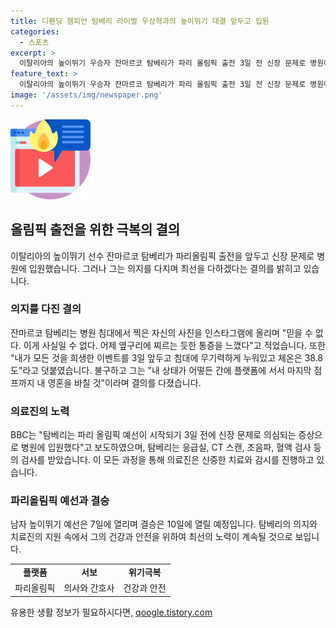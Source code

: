 ```yaml
---
title: 디펜딩 챔피언 탐베리 라이벌 우상혁과의 높이뛰기 대결 앞두고 입원
categories:
  - 스포츠
excerpt: >
  이탈리아의 높이뛰기 우승자 잔마르코 탐베리가 파리 올림픽 출전 3일 전 신장 문제로 병원에 입원하며 의지를 토로했다. 3년 전 우승한 선수로, 현재 체온이 38.8도까지 올라가는 상황에 직면했다. 모든 것을 희생한 이벤트에서 마지막 점프까지 영혼을 바칠 것이라며 결단을 밝혔다. 7일 예선, 10일 결승 예정.
feature_text: >
  이탈리아의 높이뛰기 우승자 잔마르코 탐베리가 파리 올림픽 출전 3일 전 신장 문제로 병원에 입원하며 의지를 토로했다. 3년 전 우승한 선수로, 현재 체온이 38.8도까지 올라가는 상황에 직면했다. 모든 것을 희생한 이벤트에서 마지막 점프까지 영혼을 바칠 것이라며 결단을 밝혔다. 7일 예선, 10일 결승 예정.
image: '/assets/img/newspaper.png'
---
```


<p><img src="/assets/img/news.png" alt="rentncar 속보" /></p>

<h2 data-ke-size="size26">올림픽 출전을 위한 극복의 결의</h2>

<p data-ke-size="size16">이탈리아의 높이뛰기 선수 잔마르코 탐베리가 파리올림픽 출전을 앞두고 신장 문제로 병원에 입원했습니다. 그러나 그는 의지를 다지며 최선을 다하겠다는 결의를 밝히고 있습니다.</p>

<h3>의지를 다진 결의</h3>

<p data-ke-size="size16">잔마르코 탐베리는 병원 침대에서 찍은 자신의 사진을 인스타그램에 올리며 "믿을 수 없다. 이게 사실일 수 없다. 어제 옆구리에 찌르는 듯한 통증을 느꼈다"고 적었습니다. 또한 "내가 모든 것을 희생한 이벤트를 3일 앞두고 침대에 무기력하게 누워있고 체온은 38.8도"라고 덧붙였습니다. 불구하고 그는 "내 상태가 어떻든 간에 플랫폼에 서서 마지막 점프까지 내 영혼을 바칠 것"이라며 결의를 다졌습니다.</p>

<h3>의료진의 노력</h3>

<p data-ke-size="size16">BBC는 "탐베리는 파리 올림픽 예선이 시작되기 3일 전에 신장 문제로 의심되는 증상으로 병원에 입원했다"고 보도하였으며, 탐베리는 응급실, CT 스캔, 초음파, 혈액 검사 등의 검사를 받았습니다. 이 모든 과정을 통해 의료진은 신중한 치료와 감시를 진행하고 있습니다.</p>

<h3>파리올림픽 예선과 결승</h3>

<p data-ke-size="size16">남자 높이뛰기 예선은 7일에 열리며 결승은 10일에 열릴 예정입니다. 탐베리의 의지와 치료진의 지원 속에서 그의 건강과 안전을 위하여 최선의 노력이 계속될 것으로 보입니다.</p>

<table>
    <tbody>
        <tr>
            <td style="text-align: center; height: 17px;"><b>플랫폼</b></td>
            <td style="text-align: center; height: 17px;"><b>서보</b></td>
            <td style="text-align: center; height: 17px;"><b>위기극복</b></td>
        </tr>
        <tr>
            <td style="text-align: center;">파리올림픽</td>
            <td style="text-align: center;">의사와 간호사</td>
            <td style="text-align: center;">건강과 안전</td>
        </tr>
    </tbody>
</table>

<p data-ke-size="size16"></p>
유용한 생활 정보가 필요하시다면, <a href="https://qoogle.tistory.com" rel="dofollow">qoogle.tistory.com</a>


